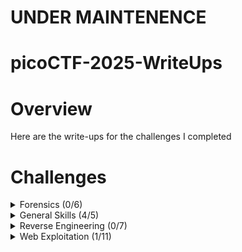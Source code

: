 # UNDER MAINTENENCE
# picoCTF-2025-WriteUps

# Overview
Here are the write-ups for the challenges I completed

# Challenges

<details>
  <summary>Forensics (0/6)</summary>
  
  | Challenge | Solved |
  | --------- | ------ |
  | [RED] | N |
  | [Ph4nt0m 1ntrud3r] | N |
  | [flags are stepic] | N |
  | [Event-Viewing] | N |
  | [Bitlocker-2] | N |
  | [Bitlocker-1] | N |

</details>

<details>
  <summary>General Skills (4/5)</summary>
  
  | Challenge | Solved |
  | --------- | ------ |
  | [FANTASY CTF](https://github.com/Bsnookie9/picoCTF-2025-WriteUps/tree/main/General%20Skills/FANTASY%20CTF) | Y |
  | [Rust fixme 3](https://github.com/Bsnookie9/picoCTF-2025-WriteUps/tree/main/General%20Skills/Rust%20fixme%203) | Y |
  | [Rust fixme 2](https://github.com/Bsnookie9/picoCTF-2025-WriteUps/tree/main/General%20Skills/Rust%20fixme%202) | Y |
  | [Rust fixme 1](https://github.com/Bsnookie9/picoCTF-2025-WriteUps/tree/main/General%20Skills/Rust%20fixme%201) | Y |
  | [YaraRules0x100] | N |

</details>

<details>
  <summary>Reverse Engineering (0/7)</summary>
  
  | Challenge | Solved |
  | --------- | ------ |
  | [Flag Hunters] | N |
  | [Quantum Scrambler] | N |
  | [Chronohack] | N |
  | [Tap into Hash] | N |
  | [perplexed] | N |
  | [Binary Instrumentation 2] | N |
  | [Binary Instrumentation 1] | N |

</details>

<details>
  <summary>Web Exploitation (1/11)</summary>
  
  | Challenge | Solved |
  | --------- | ------ |
  | [SSTI1] | N |
  | [n0s4n1ty 1] | N |
  | [head-dump] | N |
  | [Cookie Monster Secret Recipe](https://github.com/Bsnookie9/picoCTF-2025-WriteUps/tree/main/Web%20Exploitation/Cookie%20Monster%20Secret%20Recipe) | Y |
  | [Pachinko] | N |
  | [SSTI2] | N |
  | [3v@l] | N |
  | [WebSockFish] | N |
  | [Apriti sesamo] | N |
  | [secure-email-service] | N |
  | [Pachinko Revisited] | N |

</details>
